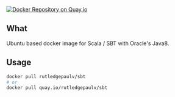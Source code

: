 [![Docker Repository on Quay.io](https://quay.io/repository/rutledgepaulv/sbt/status "Docker Repository on Quay.io")](https://quay.io/repository/rutledgepaulv/sbt)


## What
Ubuntu based docker image for Scala / SBT with Oracle's Java8.

## Usage
```bash
docker pull rutledgepaulv/sbt
# or
docker pull quay.io/rutledgepaulv/sbt
```